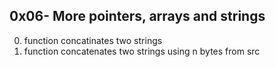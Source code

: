 ## 0x06- More pointers, arrays and strings
0. function concatinates two strings
1. function concatenates two strings using n bytes from src

